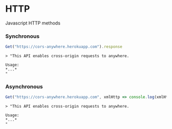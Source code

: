 # HTTP
Javascript HTTP methods

### Synchronous

```Javascript
Get("https://cors-anywhere.herokuapp.com").response
```
```
> "This API enables cross-origin requests to anywhere.

Usage:
*...*
"
```

### Asynchronous

```Javascript
Get("https://cors-anywhere.herokuapp.com", xmlHttp => console.log(xmlHttp.response))
```
```
> "This API enables cross-origin requests to anywhere.

Usage:
*...*
"
```
